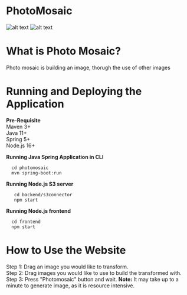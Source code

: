# PhotoMosaic
![alt text](https://js-image-storage.s3.us-east-2.amazonaws.com/SampleResults/duck.jpg)
![alt text](https://js-image-storage.s3.us-east-2.amazonaws.com/SampleResults/DucksaicResized.png)

# What is Photo Mosaic?
Photo mosaic is building an image, thorugh the use of other images

# Running and Deploying the Application
  **Pre-Requisite**  
  Maven 3+  
  Java 11+    
  Spring 5+  
  Node.js 16+  
  
  **Running Java Spring Application in CLI**
  ```
    cd photomosaic
    mvn spring-boot:run
  ```
  **Running Node.js S3 server** 
 ```
    cd backend/s3connector
    npm start
  ```
  
  **Running Node.js frontend**
  ```
    cd frontend
    npm start
  ```  
  
# How to Use the Website
 Step 1: Drag an image you would like to transform.    
 Step 2: Drag images you would like to use to build the transformed with.     
 Step 3: Press "Photomosaic" button and wait. **Note:** It may take up to a minute to generate image, as it is resource intensive.
